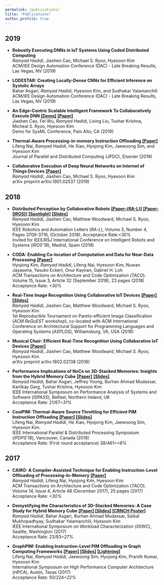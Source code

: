 ```yaml
---
permalink: /publications/
title: "Publications"
author_profile: true
---
```

## 2019

  * __Robustly Executing DNNs in IoT Systems Using Coded Distributed Computing__  
    _Ramyad Hadidi_, Jiashen Cao, Michael S. Ryoo, Hyesoon Kim    
    ACM/IEE Design Automation Conference (DAC) - Late Breaking Results, Las Vegas, NV (2019)

  * __LODESTAR: Creating Locally-Dense CNNs for Efficient Inference on Systolic Arrays__  
    Bahar Asgari, _Ramyad Hadidi_, Hyesoon Kim, and  Sudhakar Yalamanchili        
    ACM/IEE Design Automation Conference (DAC) - Late Breaking Results, Las Vegas, NV (2019)

  * __An Edge-Centric Scalable Intelligent Framework To Collaboratively Execute DNN__
    [__[Demo]__](http://comparch.gatech.edu/hparch/sysml)
    [__[Paper]__](http://www.sysml.cc/doc/2019/demo_32.pdf)  
    Jiashen Cao, Fei Wu, _Ramyad Hadidi_, Lixing Liu, Tushar Krishna, Micheal S. Ryoo, Hyesoon Kim    
    Demo for SysML Conference, Palo Alto, CA (2019)

  * __Thermal-Aware Processing-in-memory Instruction Offloading__
    [__[Paper]__](https://www.sciencedirect.com/science/article/pii/S0743731518305938)  
    Lifeng Nai, _Ramyad Hadidi_, He Xiao, Hyojong Kim, Jaewoong Sim, and Hyesoon Kim  
    Journal of Parallel and Distributed Computing (JPDC), Elsevier (2019)

  * __Collaborative Execution of Deep Neural Networks on Internet of Things Devices__
    [__[Paper]__](https://arxiv.org/abs/1901.02537)    
    _Ramyad Hadidi_, Jiashen Cao, Michael S. Ryoo, Hyesoon Kim  
    arXiv preprint arXiv:1901.02537 (2019)


## 2018
  * __Distributed Perception by Collaborative Robots__
  [__[Paper-(RA-L)]__](https://ramyadhadidi.github.io/files/hadidi-ral-18.pdf)
  [__[Paper-(IROS)]__](https://ramyadhadidi.github.io/files/hadidi-iros-18.pdf)
  [__[Spotlight]__](https://ramyadhadidi.github.io/files/hadidi-iros-18-spotlight.pdf)
  [__[Slides]__](https://ramyadhadidi.github.io/files/hadidi-iros-18-talk.pdf)  
  _Ramyad Hadidi_, Jiashen Cao, Matthew Woodward, Michael S. Ryoo, Hyesoon Kim  
  IEEE Robotics and Automation Letters (_RA-L_), Volume 3, Number 4, Pages 3709-3716, (October 2018), Acceptance Rate:_<30%_  
  Invited for IEEE/RSJ International Conference on Intelligent Robots and Systems (_IROS'18_), Madrid, Spain (2018)

  * __CODA: Enabling Co-location of Computation and Data for Near-Data Processing__
  [__[Paper]__](https://dl.acm.org/citation.cfm?id=3232521)  
  Hyojong Kim, _Ramyad Hadidi_, Lifeng Nai, Hyesoon Kim, Nuwan Jayasena, Yasuko Eckert, Onur Kayiran, Gabriel H. Loh  
  ACM Transactions on Architecture and Code Optimization (_TACO_). Volume 15, Issue 3, Article 32 (September 2018), 23 pages (2018)  Acceptance Rate: _<30%_

  * __Real-Time Image Recognition Using Collaborative IoT Devices__
  [__[Paper]__](https://ramyadhadidi.github.io/files/hadidi-request-asplos18.pdf)
  [__[Slides]__](https://ramyadhadidi.github.io/files/hadidi-request-slides.pdf)  
  _Ramyad Hadidi_, Jiashen Cao, Matthew Woodward, Michael S. Ryoo, Hyesoon Kim  
  1st Reproducible Tournament on Pareto-efficient Image Classification (_ACM ReQuEST workshop_), co-located with ACM International Conference on Architectural Support for Programming Languages and Operating Systems (_ASPLOS_), Williamsburg, VA, USA (2018)

  * __Musical Chair: Efficient Real-Time Recognition Using Collaborative IoT Devices__
  [__[Paper]__](https://arxiv.org/abs/1802.02138)    
  _Ramyad Hadidi_, Jiashen Cao, Matthew Woodward, Michael S. Ryoo, Hyesoon Kim  
  arXiv preprint arXiv:1802.02138 (2018)

  * __Performance Implications of NoCs on 3D-Stacked Memories: Insights from the Hybrid Memory Cube__
  [__[Paper]__](https://ramyadhadidi.github.io/files/hadidi-ispass.pdf)
  [__[Slides]__](https://ramyadhadidi.github.io/files/hadidi-ispass-slides.pdf)  
  _Ramyad Hadidi_, Bahar Asgari, Jeffrey Young, Burhan Ahmad Mudassar, Kartikay Garg, Tushar Krishna, Hyesoon Kim  
  IEEE International Symposium on Performance Analysis of Systems and Software (_ISPASS_), Belfast, Northern Ireland, UK  
  Acceptance Rate: 21/67=_31%_

  * __CoolPIM: Thermal-Aware Source Throttling for Efficient PIM Instruction Offloading__
  [__[Paper]__](https://ramyadhadidi.github.io/files/nai-coolpim.pdf)
  [__[Slides]__](https://ramyadhadidi.github.io/files/nai-coolpim-slides.pdf)  
Lifeng Nai, _Ramyad Hadidi_, He Xiao, Hyojong Kim, Jaewoong Sim, Hyesoon Kim.   
IEEE International Parallel & Distributed Processing Symposium (_IPDPS’18_), Vancouver, Canada (2018)  
Acceptance Rate: (First round acceptance) 38/461=_<8%_


## 2017
  *  __CAIRO: A Compiler-Assisted Technique for Enabling Instruction-Level Offloading of Processing-In-Memory__
  [__[Paper]__](https://ramyadhadidi.github.io/files/a48-hadidi.pdf)  
_Ramyad Hadidi_, Lifeng Nai, Hyojong Kim, Hyesoon Kim  
ACM Transactions on Architecture and Code Optimization (_TACO_). Volume 14, Issue 4, Article 48 (December 2017), 25 pages (2017)  
Acceptance Rate: _<30%_

  * __Demystifying the Characteristics of 3D-Stacked Memories: A Case Study for Hybrid Memory Cube__
  [__[Paper]__](https://ramyadhadidi.github.io/files/hadidi-iiswc.pdf) [__[Slides]__](https://ramyadhadidi.github.io/files/hadidi-iiswc-slides.pdf)
  [__[CRNCH Poster]__](https://ramyadhadidi.github.io/files/hadidi-iiswc-poster.pdf)  
_Ramyad Hadidi_, Bahar Asgari, Burhan Ahmad Mudassar, Saibal Mukhopadhyay, Sudhakar Yalamanchili, Hyesoon Kim  
IEEE International Symposium on Workload Characterization (_IISWC_), Seattle, Washington (2017)  
Acceptance Rate: 23/83=_27%_

  * __GraphPIM: Enabling Instruction-Level PIM Offloading in Graph Computing Frameworks__
  [__[Paper]__](https://ramyadhadidi.github.io/files/nai-graphpim.pdf) [__[Slides]__](https://ramyadhadidi.github.io/files/nai-graphpim-slides.pdf) [__[Lightning]__](https://ramyadhadidi.github.io/files/nai-graphpim-slides-light.pdf)  
  Lifeng Nai, _Ramyad Hadidi_, Jaewoong Sim, Hyojong Kim, Pranith Kumar, Hyesoon Kim  
  International Symposium on High Performance Computer Architecture (_HPCA_), Austin, Texas (2017)  
  Acceptance Rate: 50/224=_22%_


[pdf]: https://ramyadhadidi.github.io/images/pdf.png

<!-- {% if author.googlescholar %}
  You can also find my articles on <u><a href="{{author.googlescholar}}">my Google Scholar profile</a>.</u>
{% endif %} -->

<!-- {% include base_path %}

{% for post in site.publications reversed %}
  {% include archive-single.html %}
{% endfor %} -->
